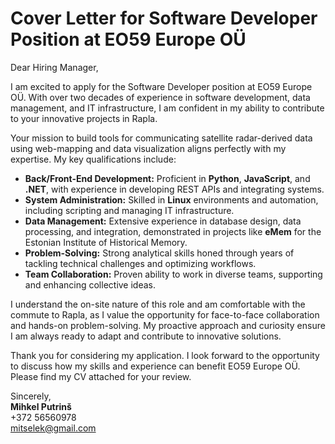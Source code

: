 # Cover Letter for Software Developer Position at EO59 Europe OÜ

Dear Hiring Manager,

I am excited to apply for the Software Developer position at EO59 Europe OÜ. With over two decades of experience in software development, data management, and IT infrastructure, I am confident in my ability to contribute to your innovative projects in Rapla.

Your mission to build tools for communicating satellite radar-derived data using web-mapping and data visualization aligns perfectly with my expertise. My key qualifications include:

- **Back/Front-End Development:** Proficient in **Python**, **JavaScript**, and **.NET**, with experience in developing REST APIs and integrating systems.
- **System Administration:** Skilled in **Linux** environments and automation, including scripting and managing IT infrastructure.
- **Data Management:** Extensive experience in database design, data processing, and integration, demonstrated in projects like **eMem** for the Estonian Institute of Historical Memory.
- **Problem-Solving:** Strong analytical skills honed through years of tackling technical challenges and optimizing workflows.
- **Team Collaboration:** Proven ability to work in diverse teams, supporting and enhancing collective ideas.

I understand the on-site nature of this role and am comfortable with the commute to Rapla, as I value the opportunity for face-to-face collaboration and hands-on problem-solving. My proactive approach and curiosity ensure I am always ready to adapt and contribute to innovative solutions.

Thank you for considering my application. I look forward to the opportunity to discuss how my skills and experience can benefit EO59 Europe OÜ. Please find my CV attached for your review.

Sincerely,  
**Mihkel Putrinš**  
+372 56560978  
[mitselek@gmail.com](mailto:mitselek@gmail.com)
